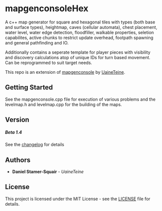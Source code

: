 # mapgenconsoleHex

A c++ map generator for square and hexagonal tiles with types (both base and surface types), heightmap, caves (cellular automata), chest placement, water level, water edge detection, floodfiller, walkable properties, seletion capabilites, active chunks to restrict update overhead, footpath spawning and general pathfinding and IO.

Additionally contains a seperate template for player pieces with visibility and discovery calculations atop of unique IDs for turn based movement. Can be reprogrammed to suit target needs.

This repo is an extension of [mapgenconsole](https://bitbucket.org/uaineteinestudio/mapgenconsole) by [UaineTeine](https://bitbucket.org/uaineteinestudio/).

## Getting Started

See the mapgenconsole.cpp file for execution of various problems and the levelmap.h and levelmap.cpp for the building of the maps.

## Version

##### Beta 1.4

See the [changelog](changelog.txt) for details

## Authors

* **Daniel Stamer-Squair** - *UaineTeine*

## License

This project is licensed under the MIT License - see the [LICENSE](LICENSE) file for details.